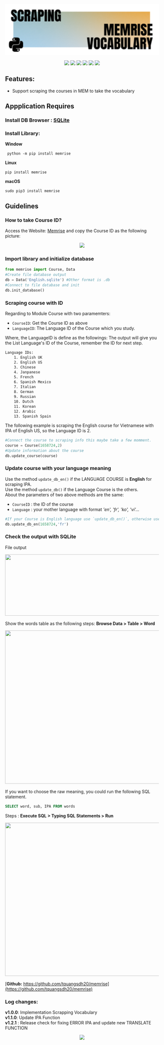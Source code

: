 <p align="center">
    <img src="https://raw.githubusercontent.com/tquangsdh20/memrise/main/.github/memrise.svg">
</p>

<p align="center"> 
   <img src="https://github.com/tquangsdh20/text2ipa/actions/workflows/test.yml/badge.svg"> <img src="https://img.shields.io/github/license/tquangsdh20/memrise"> <img src = "https://img.shields.io/bitbucket/issues-raw/tquangsdh20/memrise"> <img src = "https://img.shields.io/pypi/pyversions/memrise"> <img src="https://img.shields.io/pypi/implementation/memrise"> <img src="https://img.shields.io/github/last-commit/tquangsdh20/memrise">
</p>

## Features:
- Support scraping the courses in MEM to take the vocabulary

## Appplication Requires

### Install DB Browser : [SQLite](https://sqlitebrowser.org/dl/)

### Install Library: 
<b>Window</b>
```
 python -m pip install memrise
```
<b>Linux</b>
  ```
  pip install memrise
  ```
 <b>macOS</b>
 ```
 sudo pip3 install memrise
```
## Guidelines

### How to take Course ID?

Access the Website: [Memrise](https://app.memrise.com/course/) and copy the Course ID as the following picture:

<p align="center">
  <img src="https://raw.githubusercontent.com/tquangsdh20/memrise/main/.github/CourseID.PNG">
</p>

### Import library and initialize database

```python
from memrise import Course, Data
#Create file database output
db = Data('English.sqlite') #Other format is .db
#Connect to file database and init
db.init_database()
```

### Scraping course with ID

Regarding to Module Course with two paramemters:
- `CourseID`: Get the Course ID as above
- `LanguageID`: The Language ID of the Course which you study.

Where, the LanguageID is define as the followings:
The output will give you the List Language's ID of the Course, remember the ID for next step. 

```
Language IDs:        
    1. English UK    
    2. English US    
    3. Chinese       
    4. Janpanese     
    5. French        
    6. Spanish Mexico
    7. Italian
    8. German
    9. Russian
    10. Dutch
    11. Korean
    12. Arabic
    13. Spanish Spain

```

The following example is scraping the English course for Vietnamese with IPA of English US, so the Language ID is 2.
```python
#Connect the course to scraping info this maybe take a few momment.
course = Course(1658724,2)
#Update information about the course
db.update_course(course)
```

### Update course with your language meaning

Use the method `update_db_en()` if the LANGUAGE COURSE is **English** for scraping IPA.  
Use the method `update_db()` if the Language Course is the others.  
About the parameters of two above methods are the same:  
- `CourseID` : the ID of the course
- `Language` : your mother language with format <i>'en', 'fr', 'ko', 'vi'...</i>

```python
#If your Course is English language use `update_db_en()`, otherwise use `update_db()` method.
db.update_db_en(1658724,'fr')
```
### Check the output with SQLite

File output

<p align="center">
  <img src="https://raw.githubusercontent.com/tquangsdh20/memrise/main/.github/OUTPUT.PNG" height=200 width=600 />
</p>

Show the words table as the following steps: **Browse Data > Table > Word**

<p align="center">
  <img src="https://raw.githubusercontent.com/tquangsdh20/memrise/main/.github/OUTPUT2.PNG" height=500 width=800>
</p>

If you want to choose the raw meaning, you could run the following SQL statement.

```SQL
SELECT word, sub, IPA FROM words
```
Steps : **Execute SQL > Typing SQL Statements > Run**

<p align="center">
  <img src="https://raw.githubusercontent.com/tquangsdh20/memrise/main/.github/OUTPUT3.PNG" height=500 width=800>
</p>

[<b>Github:</b> https://github.com/tquangsdh20/memrise](https://github.com/tquangsdh20/memrise)

### Log changes:

**v1.0.0**: Implementation Scrapping Vocabulary  
**v1.1.0**: Update IPA Function   
**v1.2.1** : Release check for fixing ERROR IPA and update new TRANSLATE FUNCTION  

<a href="https://github.com/tquangsdh20/memrise"><p align="center"><img src="https://img.shields.io/badge/Github-tquangsdh20-orange?style=social&logo=github"></p></a>
